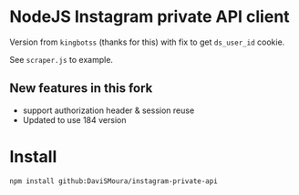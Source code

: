 # NodeJS Instagram private API client

Version from `kingbotss` (thanks for this) with fix to get `ds_user_id` cookie.

See `scraper.js` to example.

## New features in this fork
  - support authorization header & session reuse
  - Updated to use 184 version

# Install

```
npm install github:DaviSMoura/instagram-private-api
```
